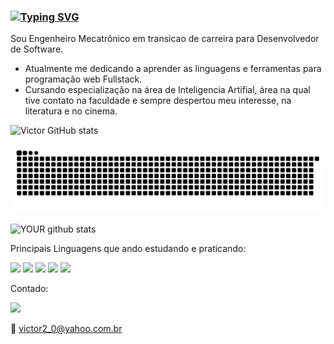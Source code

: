 


### [![Typing SVG](https://readme-typing-svg.herokuapp.com?duration=7000&color=7569B6&background=C5C5C500&vCenter=true&lines=Ol%C3%A1!!!Eu+sou+Victor+Azevedo.%F0%9F%A7%91%E2%80%8D%F0%9F%92%BB)](https://git.io/typing-svg)

Sou Engenheiro Mecatrônico em transicao de carreira para Desenvolvedor de Software.

-  Atualmente me dedicando a aprender as linguagens e ferramentas para programação web Fullstack.
-  Cursando especialização na área de Inteligencia Artifial, área na qual tive contato na faculdade e sempre despertou meu interesse, na literatura e no cinema.

![Victor GitHub stats](https://github-readme-stats.vercel.app/api?username=victor18azevedo&show_icons=true&theme=tokyonight)

![Snake animation](https://github.com/Victor18Azevedo/victor18azevedo/blob/output/github-contribution-grid-snake.svg)


![YOUR github stats](https://github-readme-stats.vercel.app/api?username=/Victor18Azevedo)




Principais Linguagens que ando estudando e praticando:

<img src= "https://img.shields.io/badge/Python-14354C?style=for-the-badge&logo=python&logoColor=white"> <img src= "https://img.shields.io/badge/HTML5-E34F26?style=for-the-badge&logo=html5&logoColor=white"> <img src= "https://img.shields.io/badge/CSS3-1572B6?style=for-the-badge&logo=css3&logoColor=white"> 
<img src= "https://img.shields.io/badge/JavaScript-F7DF1E?style=for-the-badge&logo=javascript&logoColor=black"> <img src ="https://img.shields.io/badge/Java-ED8B00?style=for-the-badge&logo=java&logoColor=white">  


Contado:

[<img src="https://img.shields.io/badge/linkedin-%230077B5.svg?&style=for-the-badge&logo=linkedin&logoColor=white" />](https://www.linkedin.com/in/victor-azevedo-304769230)

📧 victor2_0@yahoo.com.br
